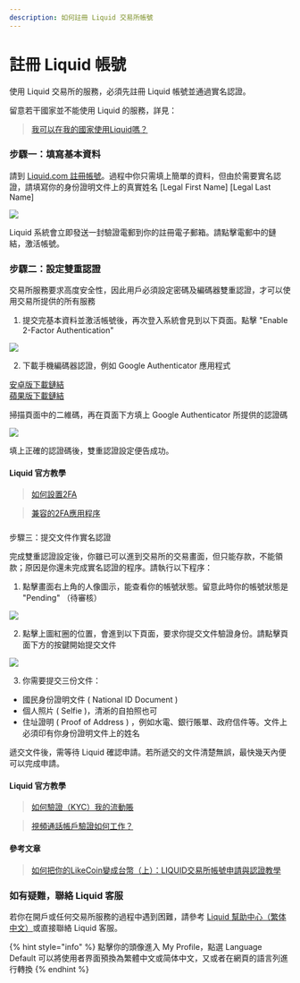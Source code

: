 ```yaml
---
description: 如何註冊 Liquid 交易所帳號
---
```


# 註冊 Liquid 帳號

使用 Liquid 交易所的服務，必須先註冊 Liquid 帳號並通過實名認證。

留意若干國家並不能使用 Liquid 的服務，詳見：

> [我可以在我的國家使用Liquid嗎？](https://help.liquid.com/zh-TW/articles/2272984-%E6%88%91%E5%8F%AF%E4%BB%A5%E5%9C%A8%E6%88%91%E7%9A%84%E5%9C%8B%E5%AE%B6%E4%BD%BF%E7%94%A8liquid%E5%97%8E)

### 步驟一：填寫基本資料

請到 [Liquid.com 註冊帳號](https://www.liquid.com/sign-up/?affiliate=zlgAOAX564083)。過程中你只需填上簡單的資料，但由於需要實名認證，請填寫你的身份證明文件上的真實姓名 \[Legal First Name\] \[Legal Last Name\]

![](../../.gitbook/assets/liquid.png)

Liquid 系統會立即發送一封驗證電郵到你的註冊電子郵箱。請點擊電郵中的鏈結，激活帳號。

### 步驟二：設定雙重認證

交易所服務要求高度安全性，因此用戶必須設定密碼及編碼器雙重認證，才可以使用交易所提供的所有服務

1. 提交完基本資料並激活帳號後，再次登入系統會見到以下頁面。點擊 "Enable 2-Factor Authentication"

![](../../.gitbook/assets/liquid-security.png)

2. 下載手機編碼器認證，例如 Google Authenticator 應用程式

[安卓版下載鏈結](https://play.google.com/store/apps/details?id=com.google.android.apps.authenticator2&hl=zh_TW)  
[蘋果版下載鏈結](https://apps.apple.com/hk/app/google-authenticator/id388497605)

掃描頁面中的二維碼，再在頁面下方填上 Google Authenticator 所提供的認證碼

![](../../.gitbook/assets/liquid-2fa.png)

填上正確的認證碼後，雙重認證設定便告成功。

#### Liquid 官方教學

> [如何設置2FA](https://help.liquid.com/zh-TW/articles/4883860-%E5%A6%82%E4%BD%95%E8%A8%AD%E7%BD%AE2fa)

> [兼容的2FA應用程序](https://help.liquid.com/zh-TW/articles/5200243-%E5%85%BC%E5%AE%B9%E7%9A%842fa%E6%87%89%E7%94%A8%E7%A8%8B%E5%BA%8F)

### 步驟三：提交文件作實名認證

完成雙重認證設定後，你雖已可以進到交易所的交易畫面，但只能存款，不能領款；原因是你還未完成實名認證的程序。請執行以下程序：

1. 點擊畫面右上角的人像圖示，能查看你的帳號狀態。留意此時你的帳號狀態是 "Pending" （待審核）

![](../../.gitbook/assets/liquid-account-pending.png)

2. 點擊上圖紅圈的位置，會進到以下頁面，要求你提交文件驗證身份。請點擊頁面下方的按鍵開始提交文件

![](../../.gitbook/assets/liquid-account-status.png)

3. 你需要提交三份文件：

* 國民身份證明文件 \( National ID Document \)
* 個人照片 \( Selfie \)，清淅的自拍照也可
* 住址證明 \( Proof of Address \) ，例如水電、銀行賬單、政府信件等。文件上必須印有你身份證明文件上的姓名

遞交文件後，需等待 Liquid 確認申請。若所遞交的文件清楚無誤，最快幾天內便可以完成申請。

#### Liquid 官方教學

> [如何驗證（KYC）我的流動賬](https://help.liquid.com/zh-TW/articles/2273305-%E5%A6%82%E4%BD%95%E9%A9%97%E8%AD%89-kyc-%E6%88%91%E7%9A%84%E6%B5%81%E5%8B%95%E8%B3%AC%E6%88%B6)

> [視頻通話帳戶驗證如何工作？](https://help.liquid.com/zh-TW/articles/3104816-%E8%A6%96%E9%A0%BB%E9%80%9A%E8%A9%B1%E5%B8%B3%E6%88%B6%E9%A9%97%E8%AD%89%E5%A6%82%E4%BD%95%E5%B7%A5%E4%BD%9C)

#### 參考文章

> [如何把你的LikeCoin變成台幣（上）：LIQUID交易所帳號申請與認證教學](https://xrine.com/how-to-turn-likecoin-into-ntd-liquid-verification/)

### 如有疑難，聯絡 Liquid 客服 <a id="-liquid-"></a>

若你在開戶或任何交易所服務的過程中遇到困難，請參考 [Liquid 幫助中心（繁体中文）](https://help.liquid.com/zh-TW/)或直接聯絡 Liquid 客服。

{% hint style="info" %}
點擊你的頭像進入 My Profile，點選 Language Default 可以將使用者界面預換為繁體中文或简体中文，又或者在網頁的語言列進行轉換
{% endhint %}

